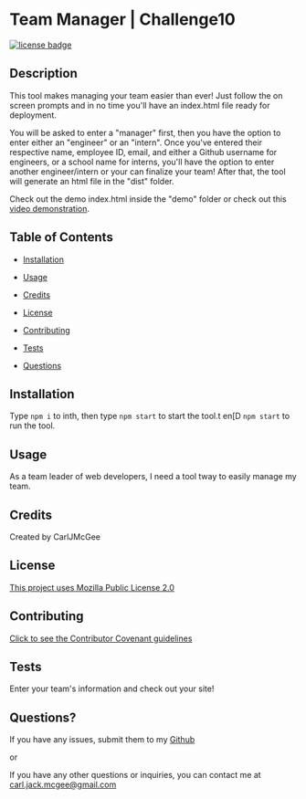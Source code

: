 # Team Manager | Challenge10

[![license badge](https://img.shields.io/badge/license-Mozilla--Public--License--2.0-blue)](#License)

## Description

This tool makes managing your team easier than ever! Just follow the on screen prompts and in no time you'll have an index.html file ready for deployment.

You will be asked to enter a "manager" first, then you have the option to enter either an "engineer" or an "intern". Once you've entered their respective name, employee ID, email, and either a Github username for engineers, or a school name for interns, you'll have the option to enter another engineer/intern or your can finalize your team! After that, the tool will generate an html file in the "dist" folder.

Check out the demo index.html inside the "demo" folder or check out this [video demonstration](https://youtu.be/ICqwqgqBoq8).

## Table of Contents

- [Installation](#installation)

- [Usage](#usage)

- [Credits](#credits)

- [License](#license)

- [Contributing](#contributing)

- [Tests](#tests)

- [Questions](#questions)

## Installation

Type `npm i` to inth, then type `npm start` to start the tool.t en[D `npm start` to run the tool.

## Usage

As a team leader of web developers, I need a tool tway to easily manage my team.

## Credits

Created by CarlJMcGee

## License

[This project uses Mozilla Public License 2.0](./mozilla.txt)

## Contributing

[Click to see the Contributor Covenant guidelines](./code_of_conduct.md)

## Tests

Enter your team's information and check out your site!

## Questions?

If you have any issues, submit them to my [Github](https://github.com/CarlJMcGee)

or

If you have any other questions or inquiries, you can contact me at [carl.jack.mcgee@gmail.com](mailto:carl.jack.mcgee@gmail.com)
